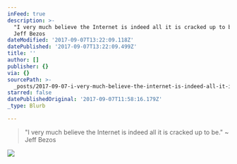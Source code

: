 ```yaml
---
inFeed: true
description: >-
  "I very much believe the Internet is indeed all it is cracked up to be." ~
  Jeff Bezos
dateModified: '2017-09-07T13:22:09.118Z'
datePublished: '2017-09-07T13:22:09.499Z'
title: ''
author: []
publisher: {}
via: {}
sourcePath: >-
  _posts/2017-09-07-i-very-much-believe-the-internet-is-indeed-all-it-is-cracke.md
starred: false
datePublishedOriginal: '2017-09-07T11:58:16.179Z'
_type: Blurb

---
```

> "I very much believe the Internet is indeed all it is cracked up to be." ~ Jeff Bezos

![](https://the-grid-user-content.s3-us-west-2.amazonaws.com/5e71a8a9-bee1-4f4f-a075-7bcafc82e654.jpg)